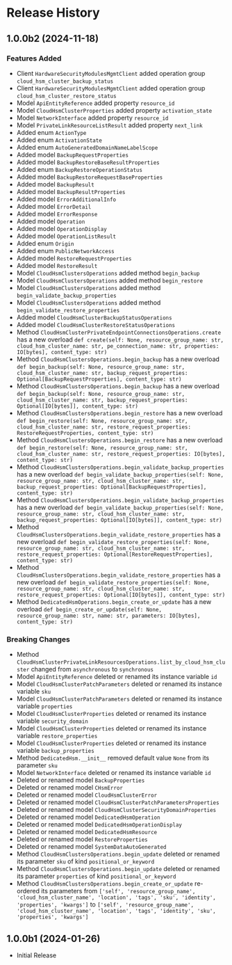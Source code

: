 # Release History

## 1.0.0b2 (2024-11-18)

### Features Added

  - Client `HardwareSecurityModulesMgmtClient` added operation group `cloud_hsm_cluster_backup_status`
  - Client `HardwareSecurityModulesMgmtClient` added operation group `cloud_hsm_cluster_restore_status`
  - Model `ApiEntityReference` added property `resource_id`
  - Model `CloudHsmClusterProperties` added property `activation_state`
  - Model `NetworkInterface` added property `resource_id`
  - Model `PrivateLinkResourceListResult` added property `next_link`
  - Added enum `ActionType`
  - Added enum `ActivationState`
  - Added enum `AutoGeneratedDomainNameLabelScope`
  - Added model `BackupRequestProperties`
  - Added model `BackupRestoreBaseResultProperties`
  - Added enum `BackupRestoreOperationStatus`
  - Added model `BackupRestoreRequestBaseProperties`
  - Added model `BackupResult`
  - Added model `BackupResultProperties`
  - Added model `ErrorAdditionalInfo`
  - Added model `ErrorDetail`
  - Added model `ErrorResponse`
  - Added model `Operation`
  - Added model `OperationDisplay`
  - Added model `OperationListResult`
  - Added enum `Origin`
  - Added enum `PublicNetworkAccess`
  - Added model `RestoreRequestProperties`
  - Added model `RestoreResult`
  - Model `CloudHsmClustersOperations` added method `begin_backup`
  - Model `CloudHsmClustersOperations` added method `begin_restore`
  - Model `CloudHsmClustersOperations` added method `begin_validate_backup_properties`
  - Model `CloudHsmClustersOperations` added method `begin_validate_restore_properties`
  - Added model `CloudHsmClusterBackupStatusOperations`
  - Added model `CloudHsmClusterRestoreStatusOperations`
  - Method `CloudHsmClusterPrivateEndpointConnectionsOperations.create` has a new overload `def create(self: None, resource_group_name: str, cloud_hsm_cluster_name: str, pe_connection_name: str, properties: IO[bytes], content_type: str)`
  - Method `CloudHsmClustersOperations.begin_backup` has a new overload `def begin_backup(self: None, resource_group_name: str, cloud_hsm_cluster_name: str, backup_request_properties: Optional[BackupRequestProperties], content_type: str)`
  - Method `CloudHsmClustersOperations.begin_backup` has a new overload `def begin_backup(self: None, resource_group_name: str, cloud_hsm_cluster_name: str, backup_request_properties: Optional[IO[bytes]], content_type: str)`
  - Method `CloudHsmClustersOperations.begin_restore` has a new overload `def begin_restore(self: None, resource_group_name: str, cloud_hsm_cluster_name: str, restore_request_properties: RestoreRequestProperties, content_type: str)`
  - Method `CloudHsmClustersOperations.begin_restore` has a new overload `def begin_restore(self: None, resource_group_name: str, cloud_hsm_cluster_name: str, restore_request_properties: IO[bytes], content_type: str)`
  - Method `CloudHsmClustersOperations.begin_validate_backup_properties` has a new overload `def begin_validate_backup_properties(self: None, resource_group_name: str, cloud_hsm_cluster_name: str, backup_request_properties: Optional[BackupRequestProperties], content_type: str)`
  - Method `CloudHsmClustersOperations.begin_validate_backup_properties` has a new overload `def begin_validate_backup_properties(self: None, resource_group_name: str, cloud_hsm_cluster_name: str, backup_request_properties: Optional[IO[bytes]], content_type: str)`
  - Method `CloudHsmClustersOperations.begin_validate_restore_properties` has a new overload `def begin_validate_restore_properties(self: None, resource_group_name: str, cloud_hsm_cluster_name: str, restore_request_properties: Optional[RestoreRequestProperties], content_type: str)`
  - Method `CloudHsmClustersOperations.begin_validate_restore_properties` has a new overload `def begin_validate_restore_properties(self: None, resource_group_name: str, cloud_hsm_cluster_name: str, restore_request_properties: Optional[IO[bytes]], content_type: str)`
  - Method `DedicatedHsmOperations.begin_create_or_update` has a new overload `def begin_create_or_update(self: None, resource_group_name: str, name: str, parameters: IO[bytes], content_type: str)`

### Breaking Changes

  - Method `CloudHsmClusterPrivateLinkResourcesOperations.list_by_cloud_hsm_cluster` changed from `asynchronous` to `synchronous`
  - Model `ApiEntityReference` deleted or renamed its instance variable `id`
  - Model `CloudHsmClusterPatchParameters` deleted or renamed its instance variable `sku`
  - Model `CloudHsmClusterPatchParameters` deleted or renamed its instance variable `properties`
  - Model `CloudHsmClusterProperties` deleted or renamed its instance variable `security_domain`
  - Model `CloudHsmClusterProperties` deleted or renamed its instance variable `restore_properties`
  - Model `CloudHsmClusterProperties` deleted or renamed its instance variable `backup_properties`
  - Method `DedicatedHsm.__init__` removed default value `None` from its parameter `sku`
  - Model `NetworkInterface` deleted or renamed its instance variable `id`
  - Deleted or renamed model `BackupProperties`
  - Deleted or renamed model `CHsmError`
  - Deleted or renamed model `CloudHsmClusterError`
  - Deleted or renamed model `CloudHsmClusterPatchParametersProperties`
  - Deleted or renamed model `CloudHsmClusterSecurityDomainProperties`
  - Deleted or renamed model `DedicatedHsmOperation`
  - Deleted or renamed model `DedicatedHsmOperationDisplay`
  - Deleted or renamed model `DedicatedHsmResource`
  - Deleted or renamed model `RestoreProperties`
  - Deleted or renamed model `SystemDataAutoGenerated`
  - Method `CloudHsmClustersOperations.begin_update` deleted or renamed its parameter `sku` of kind `positional_or_keyword`
  - Method `CloudHsmClustersOperations.begin_update` deleted or renamed its parameter `properties` of kind `positional_or_keyword`
  - Method `CloudHsmClustersOperations.begin_create_or_update` re-ordered its parameters from `['self', 'resource_group_name', 'cloud_hsm_cluster_name', 'location', 'tags', 'sku', 'identity', 'properties', 'kwargs']` to `['self', 'resource_group_name', 'cloud_hsm_cluster_name', 'location', 'tags', 'identity', 'sku', 'properties', 'kwargs']`

## 1.0.0b1 (2024-01-26)

* Initial Release
